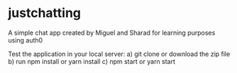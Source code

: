 # justchatting

A simple chat app created by Miguel and Sharad for learning purposes using auth0

Test the application in your local server:
a) git clone or download the zip file
b) run npm install or yarn install
c) npm start or yarn start

